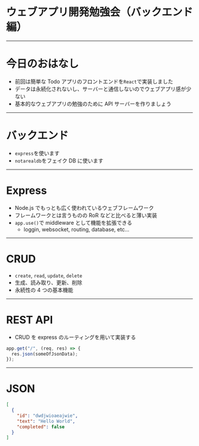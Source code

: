 # ウェブアプリ開発勉強会（バックエンド編）

---

# 今日のおはなし

- 前回は簡単な Todo アプリのフロントエンドを`React`で実装しました
- データは永続化されないし、サーバーと通信しないのでウェブアプリ感が少ない
- 基本的なウェブアプリの勉強のために API サーバーを作りましょう

---

# バックエンド

- `express`を使います
- `notarealdb`をフェイク DB に使います

---

# Express

- Node.js でもっとも広く使われているウェブフレームワーク
- フレームワークとは言うものの RoR などと比べると薄い実装
- `app.use()`で middleware として機能を拡張できる
  - loggin, websocket, routing, database, etc...

---

# CRUD

- `create`, `read`, `update`, `delete`
- 生成、読み取り、更新、削除
- 永続性の 4 つの基本機能

---

# REST API

- CRUD を express のルーティングを用いて実装する

```js
app.get("/", (req, res) => {
  res.json(someOfJsonData);
});
```

---

# JSON

```json
[
  {
    "id": "dwdjwioaeajwie",
    "text": "Hello World",
    "completed": false
  }
]
```

